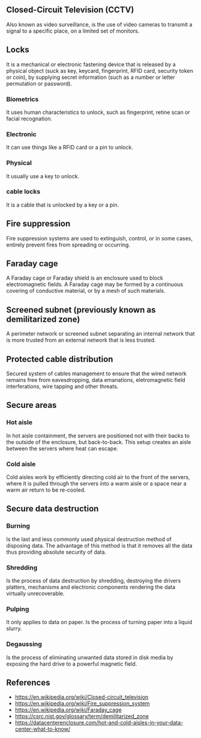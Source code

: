 ## Closed-Circuit Television (CCTV)
Also known as video surveillance, is the use of video cameras to transmit a signal to a specific place, on a limited set of monitors.
## Locks
It is a mechanical or electronic fastening device that is released by a physical object (suck as key, keycard, fingerprint, RFID card, security token or coin), by supplying secret information (such as a number or letter permutation or password).
### Biometrics
It uses human characteristics to unlock, such as fingerprint, retine scan or facial recognation.
### Electronic
It can use things like a RFID card or a pin to unlock.
### Physical
It usually use a key to unlock.
### cable locks
It is a cable that is unlocked by a key or a pin.

## Fire suppression
Fire suppression systems are used to extinguish, control, or in some cases, entirely prevent fires from spreading or occurring.

## Faraday cage
A Faraday cage or Faraday shield is an enclosure used to block electromagnetic fields. A Faraday cage may be formed by a continuous covering of conductive material, or by a mesh of such materials.

## Screened subnet (previously known as demilitarized zone)
A perimeter network or screened subnet separating an internal network that is more trusted from an external network that is less trusted.

## Protected cable distribution
Secured system of cables management to ensure that the wired network remains free from eavesdropping, data emanations, eletromagnetic field interferations, wire tapping and other threats.

## Secure areas
### Hot aisle
In hot aisle containment, the servers are positioned not with their backs to the outside of the enclosure, but back-to-back. This setup creates an aisle between the servers where heat can escape.
### Cold aisle
Cold aisles work by efficiently directing cold air to the front of the servers, where it is pulled through the servers into a warm aisle or a space near a warm air return to be re-cooled.

## Secure data destruction
### Burning
Is the last and less commonly used physical destruction method of disposing data. The advantage of this method is that it removes all the data thus providing absolute security of data.
### Shredding
Is the process of data destruction by shredding, destroying the drivers platters, mechanisms and electronic components rendering the data virtually unrecoverable.
### Pulping
It only applies to data on paper. Is the process of turning paper into a liquid slurry.
### Degaussing
Is the process of eliminating unwanted data stored in disk media by exposing the hard drive to a powerful magnetic field.
## References
- https://en.wikipedia.org/wiki/Closed-circuit_television
- https://en.wikipedia.org/wiki/Fire_suppression_system
- https://en.wikipedia.org/wiki/Faraday_cage
- https://csrc.nist.gov/glossary/term/demilitarized_zone
- https://datacenterenclosure.com/hot-and-cold-aisles-in-your-data-center-what-to-know/
